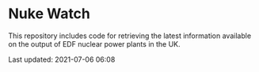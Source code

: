 # Nuke Watch

This repository includes code for retrieving the latest information available on the output of EDF nuclear power plants in the UK.

Last updated: 2021-07-06 06:08